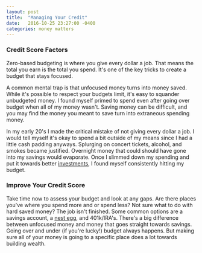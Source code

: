 ```yaml
---
layout: post
title:  "Managing Your Credit"
date:   2016-10-25 23:27:00 -0400
categories: money matters
---
```

### Credit Score Factors
Zero-based budgeting is where you give every dollar a job. That means the total you earn is the total you spend. It's one of the key tricks to create a budget that stays focused.

A common mental trap is that unfocused money turns into money saved. While it's possible to respect your budgets limit, it's easy to squander unbudgeted money. I found myself primed to spend even after going over budget when all of my money wasn't. Saving money can be difficult, and you may find the money you meant to save turn into extraneous spending money.

In my early 20's I made the critical mistake of not giving every dollar a job. I would tell myself it's okay to spend a bit outside of my means since I had a little cash padding anyways. Splurging on concert tickets, alcohol, and smokes became justified. Overnight money that could should have gone into my savings would evaporate. Once I slimmed down my spending and put it towards better [investments][investing-money], I found myself consistently hitting my budget.

### Improve Your Credit Score
Take time now to assess your budget and look at any gaps. Are there places you've where you spend more and or spend less? Not sure what to do with hard saved money? The job isn't finished. Some common options are a savings account, a [nest egg][building-a-nest-egg], and 401k/IRA's. 
There's a big difference between unfocused money and money that goes straight towards savings.
Going over and under (if you're lucky!) budget always happens. But making sure all of your money is going to a specific place does a lot towards building wealth.

[building-a-nest-egg]: http://money.josephscho.com/money/building-a-nest-egg
[investing-money]: http://money.josephscho.com/money/beginners-guide-to-investing

